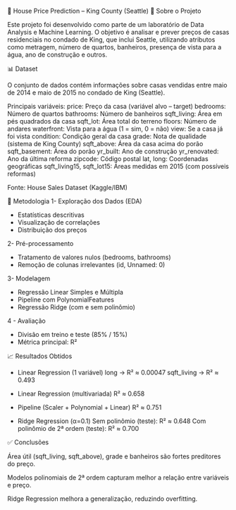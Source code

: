 🏡 House Price Prediction – King County (Seattle)
📌 Sobre o Projeto

Este projeto foi desenvolvido como parte de um laboratório de Data Analysis e Machine Learning.
O objetivo é analisar e prever preços de casas residenciais no condado de King, que inclui Seattle, utilizando atributos como metragem, número de quartos, banheiros, presença de vista para a água, ano de construção e outros.

📊 Dataset

O conjunto de dados contém informações sobre casas vendidas entre maio de 2014 e maio de 2015 no condado de King (Seattle).

Principais variáveis:
price: Preço da casa (variável alvo – target)
bedrooms: Número de quartos
bathrooms: Número de banheiros
sqft_living: Área em pés quadrados da casa
sqft_lot: Área total do terreno
floors: Número de andares
waterfront: Vista para a água (1 = sim, 0 = não)
view: Se a casa já foi vista
condition: Condição geral da casa
grade: Nota de qualidade (sistema de King County)
sqft_above: Área da casa acima do porão
sqft_basement: Área do porão
yr_built: Ano de construção
yr_renovated: Ano da última reforma
zipcode: Código postal
lat, long: Coordenadas geográficas
sqft_living15, sqft_lot15: Áreas medidas em 2015 (com possíveis reformas)

Fonte: House Sales Dataset (Kaggle/IBM)

🚀 Metodologia
1- Exploração dos Dados (EDA)
  - Estatísticas descritivas
  - Visualização de correlações
  - Distribuição dos preços

2- Pré-processamento
  - Tratamento de valores nulos (bedrooms, bathrooms)
  - Remoção de colunas irrelevantes (id, Unnamed: 0)

3- Modelagem
  - Regressão Linear Simples e Múltipla
  - Pipeline com PolynomialFeatures
  - Regressão Ridge (com e sem polinômio)

4 - Avaliação
  - Divisão em treino e teste (85% / 15%)
  - Métrica principal: R²

📈 Resultados Obtidos

- Linear Regression (1 variável)
long → R² ≈ 0.00047
sqft_living → R² ≈ 0.493

- Linear Regression (multivariada)
R² ≈ 0.658

- Pipeline (Scaler + Polynomial + Linear)
R² ≈ 0.751

- Ridge Regression (α=0.1)
Sem polinômio (teste): R² ≈ 0.648
Com polinômio de 2ª ordem (teste): R² ≈ 0.700

✅ Conclusões

Área útil (sqft_living, sqft_above), grade e banheiros são fortes preditores do preço.

Modelos polinomiais de 2ª ordem capturam melhor a relação entre variáveis e preço.

Ridge Regression melhora a generalização, reduzindo overfitting.
